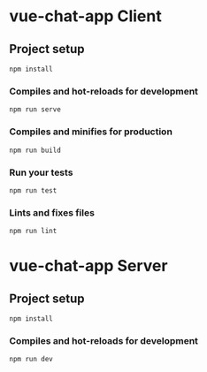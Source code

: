# vue-chat-app Client

## Project setup
```
npm install
```

### Compiles and hot-reloads for development
```
npm run serve
```

### Compiles and minifies for production
```
npm run build
```

### Run your tests
```
npm run test
```

### Lints and fixes files
```
npm run lint
```

# vue-chat-app Server

## Project setup
```
npm install
```

### Compiles and hot-reloads for development
```
npm run dev
```